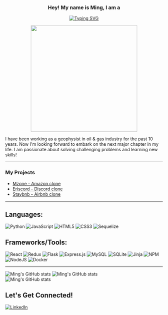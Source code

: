 <h3 align="center">
  Hey! My name is Ming, I am a
</h3>

<p align="center">
<a href="https://git.io/typing-svg"><img src="https://readme-typing-svg.demolab.com?font=Roboto+Slab&pause=1000&size=27&color=FCE4A8&center=true&vCenter=true&width=435&lines=Software+Engineer+and+Geophysist" alt="Typing SVG" /></a>
<p>
 
<div align='center'>
 <image src="https://github.com/EffieML/EffieML/blob/main/ming-pic1.gif" width="340" height="auto" >
</div>

<p>
    I have been working as a geophysist in oil & gas industry for the past 10 years. Now I'm looking forward to embark on the next major chapter in my life. I am passionate about solving challenging problems and learning new skills!
<p>

-------
### My Projects
* [Mzone - Amazon clone](https://aa-mzone.onrender.com/)
* [Eriscord - Discord clone](https://eriscord-aa.onrender.com/) 
* [Staybnb - Airbnb clone](https://airbnb-ming.herokuapp.com/)

-------
     
## Languages:
![Python](https://img.shields.io/badge/python-3670A0?style=for-the-badge&logo=python&logoColor=ffdd54)
![JavaScript](https://img.shields.io/badge/javascript-%23323330.svg?style=for-the-badge&logo=javascript&logoColor=%23F7DF1E)
![HTML5](https://img.shields.io/badge/html5-%23E34F26.svg?style=for-the-badge&logo=html5&logoColor=white)
![CSS3](https://img.shields.io/badge/css3-%231572B6.svg?style=for-the-badge&logo=css3&logoColor=white)
![Sequelize](https://img.shields.io/badge/Sequelize-52B0E7?style=for-the-badge&logo=Sequelize&logoColor=white)
  
## Frameworks/Tools:
![React](https://img.shields.io/badge/react-%2320232a.svg?style=for-the-badge&logo=react&logoColor=%2361DAFB)
![Redux](https://img.shields.io/badge/redux-%23593d88.svg?style=for-the-badge&logo=redux&logoColor=white)
![Flask](https://img.shields.io/badge/flask-%23000.svg?style=for-the-badge&logo=flask&logoColor=white)
![Express.js](https://img.shields.io/badge/express.js-%23404d59.svg?style=for-the-badge&logo=express&logoColor=%2361DAFB)
![MySQL](https://img.shields.io/badge/mysql-%2300f.svg?style=for-the-badge&logo=mysql&logoColor=white)
![SQLite](https://img.shields.io/badge/sqlite-%2307405e.svg?style=for-the-badge&logo=sqlite&logoColor=white)
![Jinja](https://img.shields.io/badge/jinja-white.svg?style=for-the-badge&logo=jinja&logoColor=black)
![NPM](https://img.shields.io/badge/NPM-%23000000.svg?style=for-the-badge&logo=npm&logoColor=white)
![NodeJS](https://img.shields.io/badge/node.js-6DA55F?style=for-the-badge&logo=node.js&logoColor=white)
![Docker](https://img.shields.io/badge/docker-%230db7ed.svg?style=for-the-badge&logo=docker&logoColor=white)

------- 
 
![Ming's GitHub stats](https://github-readme-stats.vercel.app/api/top-langs/?username=EffieML&theme=omni&custom_title=Languages&langs_count=4)
![Ming's GitHub stats](https://github-readme-stats.vercel.app/api?username=EffieML&count_private=true&theme=omni&custom_title=Stats&hide=contribs&line_height=40)
</br>
![Ming's GitHub stats](https://github-readme-streak-stats.herokuapp.com/?user=EffieML&theme=omni&hide_border=false)<br/>

## Let's Get Connected!
<a href="https://www.linkedin.com/in/effie-liu-b57372261/" target="_blank">![LinkedIn](https://img.shields.io/badge/linkedin-%230077B5.svg?style=for-the-badge&logo=linkedin&logoColor=white)</a>
<!-- <a href="https://www.linkedin.com/in/effie-liu-b57372261/" target="_blank">![AngelList](https://img.shields.io/badge/AngelList-%23D4D4D4.svg?style=for-the-badge&logo=AngelList&logoColor=black)</a> -->
<!--
**EffieML/EffieML** is a ✨ _special_ ✨ repository because its `README.md` (this file) appears on your GitHub profile.

Here are some ideas to get you started:

- 🔭 I’m currently working on ...
- 🌱 I’m currently learning ...
- 👯 I’m looking to collaborate on ...
- 🤔 I’m looking for help with ...
- 💬 Ask me about ...
- 📫 How to reach me: ...
- 😄 Pronouns: ...
- ⚡ Fun fact: ...
-->

